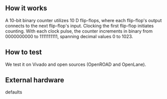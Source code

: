 <!---

This file is used to generate your project datasheet. Please fill in the information below and delete any unused
sections.

You can also include images in this folder and reference them in the markdown. Each image must be less than
512 kb in size, and the combined size of all images must be less than 1 MB.
-->

## How it works

A 10-bit binary counter utilizes 10 D flip-flops, where each flip-flop's output connects to the next flip-flop's input. Clocking the first flip-flop initiates counting. With each clock pulse, the counter increments in binary from 0000000000 to 1111111111, spanning decimal values 0 to 1023.


## How to test

We test it on Vivado and open sources (OpenROAD and OpenLane). 

## External hardware

defaults  
